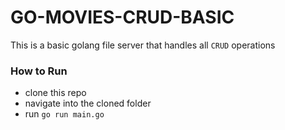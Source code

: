 # GO-MOVIES-CRUD-BASIC

This is a basic golang file server that handles all `CRUD` operations

### How to Run

- clone this repo
- navigate into the cloned folder
- run `go run main.go`
